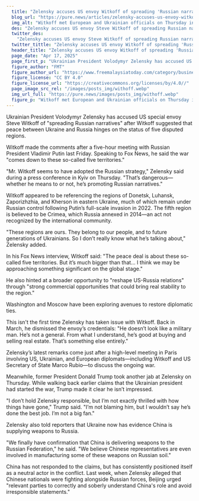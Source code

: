 ```yaml
---
  title: "Zelensky accuses US envoy Witkoff of spreading 'Russian narratives'"
  blog_url: "https://pure.news/articles/zelensky-accuses-us-envoy-witkoff-of-spreading-russian-narratives"
  img_alt: "Witkoff met European and Ukrainian officials on Thursday in Paris"
  des: "Zelensky accuses US envoy Steve Witkoff of spreading Russian narratives over Ukraine’s territorial sovereignty."
  twitter_des:
    "Zelensky accuses US envoy Steve Witkoff of spreading Russian narratives over Ukraine’s territorial sovereignty."
  twitter_tittle: "Zelensky accuses US envoy Witkoff of spreading 'Russian narratives'"
  header_title: "Zelensky accuses US envoy Witkoff of spreading 'Russian narratives'"
  page_date: "Apr 17, 2025"
  page_first_p: "Ukrainian President Volodymyr Zelensky has accused US special envoy Steve Witkoff of 'spreading Russian narratives' after Witkoff suggested that peace between Ukraine and Russia hinges on the status of five disputed regions."
  figure_author: "FMT"
  figure_author_url: "https://www.freemalaysiatoday.com/category/business/2019/02/01/amazon-profit-jumps-on-strong-holiday-quarter/"
  figure_license: "CC BY 4.0"
  figure_license_url: "https://creativecommons.org/licenses/by/4.0//"
  page_image_src_rel: "/images/posts_img/withoff.webp"
  img_url_full: "https://pure.news/images/posts_img/withoff.webp"
  figure_p: "Witkoff met European and Ukrainian officials on Thursday in Paris"
---
```


Ukrainian President Volodymyr Zelensky has accused US special envoy Steve Witkoff of "spreading Russian narratives" after Witkoff suggested that peace between Ukraine and Russia hinges on the status of five disputed regions.

Witkoff made the comments after a five-hour meeting with Russian President Vladimir Putin last Friday. Speaking to Fox News, he said the war "comes down to these so-called five territories."

"Mr. Witkoff seems to have adopted the Russian strategy," Zelensky said during a press conference in Kyiv on Thursday. "That’s dangerous—whether he means to or not, he’s promoting Russian narratives."

Witkoff appeared to be referencing the regions of Donetsk, Luhansk, Zaporizhzhia, and Kherson in eastern Ukraine, much of which remain under Russian control following Putin’s full-scale invasion in 2022. The fifth region is believed to be Crimea, which Russia annexed in 2014—an act not recognized by the international community.

"These regions are ours. They belong to our people, and to future generations of Ukrainians. So I don’t really know what he’s talking about," Zelensky added.

In his Fox News interview, Witkoff said: "The peace deal is about these so-called five territories. But it’s much bigger than that… I think we may be approaching something significant on the global stage."

He also hinted at a broader opportunity to "reshape US-Russia relations" through "strong commercial opportunities that could bring real stability to the region."

Washington and Moscow have been exploring avenues to restore diplomatic ties.

This isn't the first time Zelensky has taken issue with Witkoff. Back in March, he dismissed the envoy’s credentials: "He doesn’t look like a military man. He’s not a general. From what I understand, he’s good at buying and selling real estate. That’s something else entirely."

Zelensky’s latest remarks come just after a high-level meeting in Paris involving US, Ukrainian, and European diplomats—including Witkoff and US Secretary of State Marco Rubio—to discuss the ongoing war.

Meanwhile, former President Donald Trump took another jab at Zelensky on Thursday. While walking back earlier claims that the Ukrainian president had started the war, Trump made it clear he isn’t impressed.

"I don’t hold Zelensky responsible, but I’m not exactly thrilled with how things have gone," Trump said. "I’m not blaming him, but I wouldn’t say he’s done the best job. I’m not a big fan."

Zelensky also told reporters that Ukraine now has evidence China is supplying weapons to Russia.

"We finally have confirmation that China is delivering weapons to the Russian Federation," he said. "We believe Chinese representatives are even involved in manufacturing some of these weapons on Russian soil."

China has not responded to the claims, but has consistently positioned itself as a neutral actor in the conflict. Last week, when Zelensky alleged that Chinese nationals were fighting alongside Russian forces, Beijing urged "relevant parties to correctly and soberly understand China's role and avoid irresponsible statements."
